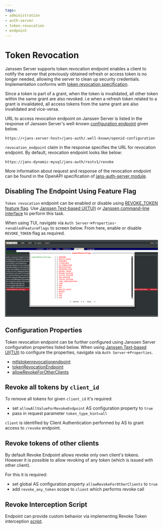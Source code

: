 ```yaml
---
tags:
- administration
- auth-server
- token-revocation
- endpoint
---
```


# Token Revocation

Janssen Server supports token revocation endpoint enables a client to notify the server that previously obtained 
refresh or access token is no longer needed, allowing the server to clean up security credentials. Implementation 
conforms with [token revocation specification](https://datatracker.ietf.org/doc/html/rfc7009).

Since a token is part of a grant, when the token is invalidated, all other token within the same grant are also revoked.
i.e when a refresh token related to a grant is invalidated, all access tokens from the same grant are also invalidated 
and vice-versa.

URL to access revocation endpoint on Janssen Server is listed in the response of Janssen Server's well-known
[configuration endpoint](./configuration.md) given below.

```text
https://<jans-server-host>/jans-auth/.well-known/openid-configuration
```

`revocation_endpoint` claim in the response specifies the URL for revocation endpoint. By default, revocation endpoint
looks like below:

```
https://jans-dynamic-mysql/jans-auth/restv1/revoke
```

More information about request and response of the revocation endpoint can be found in
the OpenAPI specification of [jans-auth-server module](https://gluu.org/swagger-ui/?url=https://raw.githubusercontent.com/JanssenProject/jans/vreplace-janssen-version/jans-auth-server/docs/swagger.yaml#/Token/revoke).



## Disabling The Endpoint Using Feature Flag

`Token revocation` endpoint can be enabled or disable using [REVOKE_TOKEN feature flag](../../reference/json/feature-flags/janssenauthserver-feature-flags.md#revoke_token).
Use [Janssen Text-based UI(TUI)](../../config-guide/config-tools/jans-tui/README.md) or [Janssen command-line interface](../../config-guide/config-tools/jans-cli/README.md) to perform this task.

When using TUI, navigate via `Auth Server`->`Properties`->`enabledFeatureFlags` to screen below. From here, enable or
disable `REVOKE_TOKEN` flag as required.

![](../../../assets/image-tui-enable-components.png)

## Configuration Properties

Token revocation endpoint can be further configured using Janssen Server configuration properties listed below. When using
[Janssen Text-based UI(TUI)](../../config-guide/config-tools/jans-tui/README.md) to configure the properties,
navigate via `Auth Server`->`Properties`.

- [mtlstokenrevocationendpoint](../../reference/json/properties/janssenauthserver-properties.md#mtlstokenrevocationendpoint)
- [tokenRevocationEndpoint](../../reference/json/properties/janssenauthserver-properties.md#tokenrevocationendpoint)
- [allowRevokeForOtherClients](../../reference/json/properties/janssenauthserver-properties.md#allowrevokeforotherclients)

## Revoke all tokens by `client_id`

To remove all tokens for given `client_id` it's required:
- set `allowAllValueForRevokeEndpoint` AS configuration property to `true`
- pass in request parameter `token_type_hint=all`

`client` is identified by Client Authentication performed by AS to grant access to `/revoke` endpoint.

## Revoke tokens of other clients

By default Revoke Endpoint allows revoke only own client's tokens. 
However it is possible to allow revoking of any token (which is issued with other client).

For this it is required:
- set global AS configuration property `allowRevokeForOtherClients` to `true`
- add `revoke_any_token` scope to `client` which performs revoke call  

## Revoke Interception Script

Endpoint can provide custom behavior via implementing Revoke Token interception [script](../../developer/scripts/revoke-token.md).


